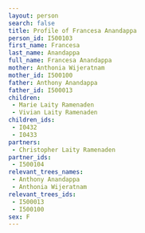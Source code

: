 ```yaml
---
layout: person
search: false
title: Profile of Francesa Anandappa
person_id: I500103
first_name: Francesa
last_name: Anandappa
full_name: Francesa Anandappa
mother: Anthonia Wijeratnam
mother_id: I500100
father: Anthony Anandappa
father_id: I500013
children:
 - Marie Laity Ramenaden
 - Vivian Laity Ramenaden
children_ids:
 - I0432
 - I0433
partners:
 - Christopher Laity Ramenaden
partner_ids:
 - I500104
relevant_trees_names:
 - Anthony Anandappa
 - Anthonia Wijeratnam
relevant_trees_ids:
 - I500013
 - I500100
sex: F
---
```


